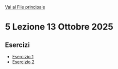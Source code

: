 [Vai al File principale](../../Readme.md)

# 5 Lezione 13 Ottobre 2025

## Esercizi

- [Esercizio 1](ex1)
- [Esercizio 2](ex2)